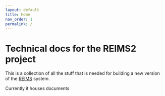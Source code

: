 ```yaml
---
layout: default
title: Home
nav_order: 1
permalink: /
---
```


# Technical docs for the REIMS2 project

This is a collection of all the stuff that is needed for building a new version of the [REIMS](https://vosh.org/get-involved/vosh-fellow/suggested-reading/reims-system/) system.

Currently it houses documents
